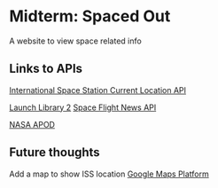 # Midterm: Spaced Out
A website to view space related info

## Links to APIs

[International Space Station Current Location API](http://open-notify.org/Open-Notify-API/ISS-Location-Now/)

[Launch Library 2](https://thespacedevs.com/llapi)
[Space Flight News API](https://github.com/spaceflightnewsapi/spaceflightnewsapi)

[NASA APOD](https://github.com/nasa/apod-api)

## Future thoughts
Add a map to show ISS location
[Google Maps Platform](https://developers.google.com/maps/documentation/javascript/adding-a-google-map#maps_add_map-javascript)

